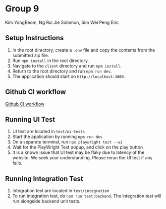# Group 9

Kim YongBeom, Ng Rui Jie Solomon, Sim Wei Peng Eric

## Setup Instructions

1. In the root directory, create a `.env` file and copy the contents from the submitted zip file.
2. Run `npm install` in the root directory.
3. Navigate to the `client` directory and run `npm install`.
4. Return to the root directory and run `npm run dev`.
5. The application should start on `http://localhost:3000`.

## Github CI workflow

[Github CI workflow](https://github.com/cs4218/cs4218-2420-ecom-project-team09/actions/runs/13748324617/job/38446420228)

## Running UI Test

1. UI test are located in `test/ui-tests`
2. Start the application by running `npm run dev`
3. On a separate terminal, run `npx playwright test --ui`
4. Wait for the PlayWright Test popup, and click on the play button
5. It is a known issue that UI test may be flaky due to latency of the website. We seek your understanding. Please rerun the UI test if any fails.

## Running Integration Test

1. Integration test are located in `test/integration`
2. To run integration test, do `npm run test:backend`. The integration test will run alongside backend unit tests.
